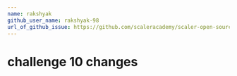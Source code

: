 ```yaml
---
name: rakshyak 
github_user_name: rakshyak-98 
url_of_github_issue: https://github.com/scaleracademy/scaler-open-source-september-challenge/issues/96 
---
```

# challenge 10 changes
